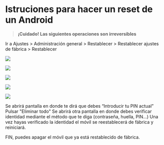 
# Istruciones para hacer un reset de un Android

> **¡Cuidado! Las siguientes operaciones son irreversibles**

Ir a Ajustes > Administración general > Restablecer > Restablecer ajustes de fábrica > Restablecer

![](../images/a_1.jpg)

![](../images/a_2.jpg)

![](../images/a_3.jpg)

![](../images/a_4.jpg)

![](../images/a_5.jpg)

Se abrirá pantalla en donde te dirá que debes “Introducir tu PIN actual”
Pulsar "Eliminar todo"
Se abrirá otra pantalla en donde debes verificar identidad mediante el método que te diga (contraseña, huella, PIN...)
Una vez hayas verificado la identidad el móvil se reestablecerá de fábrica y reiniciará.

FIN, puedes apagar el móvil que ya está restablecido de fábrica.
